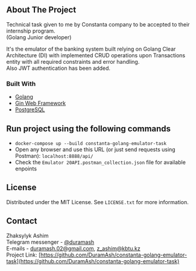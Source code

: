 ## About The Project
Technical task given to me by Constanta company to be accepted to their internship program.
<br>
(Golang Junior developer)

It's the emulator of the banking system built relying on Golang Clear Architecture (DI) with implemented CRUD operations upon Transactions entity with all required constraints and error handling.
<br>
Also JWT authentication has been added.

### Built With
* [Golang](https://go.dev/)
* [Gin Web Framework](https://gin-gonic.com/)
* [PostgreSQL](https://www.postgresql.org/)

## Run project using the following commands
* `docker-compose up --build constanta-golang-emulator-task`
* Open any browser and use this URL (or just send requests using Postman):
`localhost:8888/api/`
* Check the `Emulator 20API.postman_collection.json` file for available enpoints

## License
Distributed under the MIT License. See `LICENSE.txt` for more information.

## Contact
Zhaksylyk Ashim
<br>
Telegram messenger - [@duramash](https://t.me/duramash)
<br>
E-mails - duramash.02@gmail.com, z_ashim@kbtu.kz
<br>
Project Link: [https://github.com/DuramAsh/constanta-golang-emulator-task](https://github.com/DuramAsh/constanta-golang-emulator-task)
